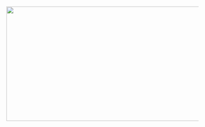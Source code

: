 ### <img src="https://cdn.discordapp.com/attachments/600010627842572310/763415759371894835/yes.gif" width="600" height="300" />
